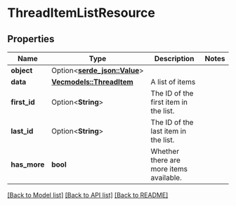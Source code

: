 # ThreadItemListResource

## Properties

Name | Type | Description | Notes
------------ | ------------- | ------------- | -------------
**object** | Option<[**serde_json::Value**](.md)> |  | 
**data** | [**Vec<models::ThreadItem>**](ThreadItem.md) | A list of items | 
**first_id** | Option<**String**> | The ID of the first item in the list. | 
**last_id** | Option<**String**> | The ID of the last item in the list. | 
**has_more** | **bool** | Whether there are more items available. | 

[[Back to Model list]](../README.md#documentation-for-models) [[Back to API list]](../README.md#documentation-for-api-endpoints) [[Back to README]](../README.md)


